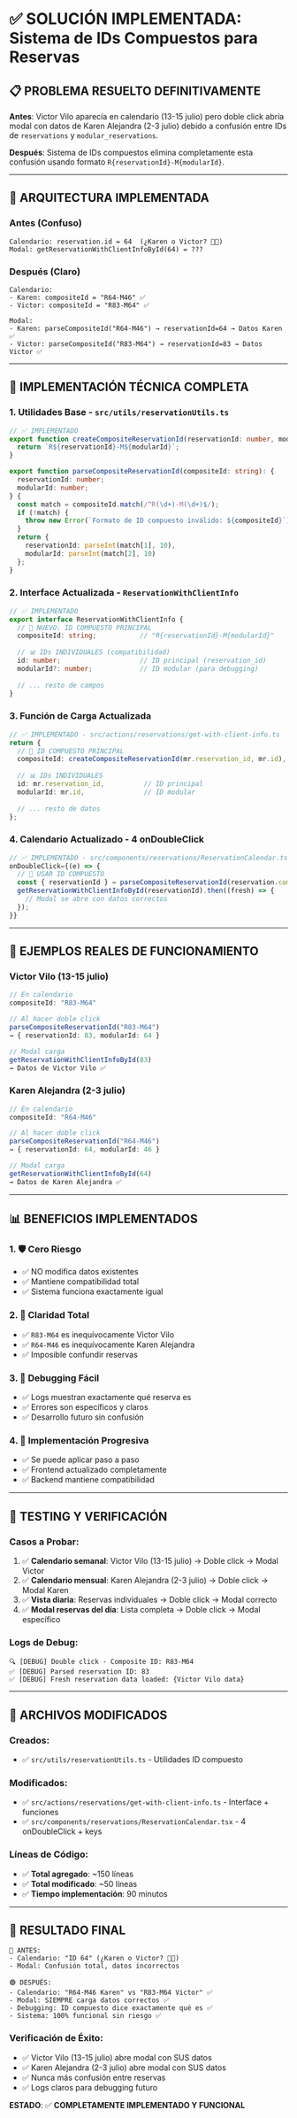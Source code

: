 # ✅ SOLUCIÓN IMPLEMENTADA: Sistema de IDs Compuestos para Reservas

## 📋 **PROBLEMA RESUELTO DEFINITIVAMENTE**

**Antes**: Victor Vilo aparecía en calendario (13-15 julio) pero doble click abría modal con datos de Karen Alejandra (2-3 julio) debido a confusión entre IDs de `reservations` y `modular_reservations`.

**Después**: Sistema de IDs compuestos elimina completamente esta confusión usando formato `R{reservationId}-M{modularId}`.

---

## 🎯 **ARQUITECTURA IMPLEMENTADA**

### **Antes (Confuso)**
```
Calendario: reservation.id = 64  (¿Karen o Victor? 😵‍💫)
Modal: getReservationWithClientInfoById(64) = ???
```

### **Después (Claro)**
```
Calendario: 
- Karen: compositeId = "R64-M46" ✅ 
- Victor: compositeId = "R83-M64" ✅

Modal: 
- Karen: parseCompositeId("R64-M46") → reservationId=64 → Datos Karen ✅
- Victor: parseCompositeId("R83-M64") → reservationId=83 → Datos Victor ✅
```

---

## 🔧 **IMPLEMENTACIÓN TÉCNICA COMPLETA**

### **1. Utilidades Base - `src/utils/reservationUtils.ts`**
```typescript
// ✅ IMPLEMENTADO
export function createCompositeReservationId(reservationId: number, modularId: number): string {
  return `R${reservationId}-M${modularId}`;
}

export function parseCompositeReservationId(compositeId: string): {
  reservationId: number;
  modularId: number;
} {
  const match = compositeId.match(/^R(\d+)-M(\d+)$/);
  if (!match) {
    throw new Error(`Formato de ID compuesto inválido: ${compositeId}`);
  }
  return {
    reservationId: parseInt(match[1], 10),
    modularId: parseInt(match[2], 10)
  };
}
```

### **2. Interface Actualizada - `ReservationWithClientInfo`**
```typescript
// ✅ IMPLEMENTADO
export interface ReservationWithClientInfo {
  // 🎯 NUEVO: ID COMPUESTO PRINCIPAL
  compositeId: string;           // "R{reservationId}-M{modularId}"
  
  // 📊 IDs INDIVIDUALES (compatibilidad)
  id: number;                    // ID principal (reservation_id)
  modularId?: number;            // ID modular (para debugging)
  
  // ... resto de campos
}
```

### **3. Función de Carga Actualizada**
```typescript
// ✅ IMPLEMENTADO - src/actions/reservations/get-with-client-info.ts
return {
  // 🎯 ID COMPUESTO PRINCIPAL
  compositeId: createCompositeReservationId(mr.reservation_id, mr.id),
  
  // 📊 IDs INDIVIDUALES
  id: mr.reservation_id,          // ID principal
  modularId: mr.id,               // ID modular
  
  // ... resto de datos
};
```

### **4. Calendario Actualizado - 4 onDoubleClick**
```typescript
// ✅ IMPLEMENTADO - src/components/reservations/ReservationCalendar.tsx
onDoubleClick={(e) => {
  // 🎯 USAR ID COMPUESTO
  const { reservationId } = parseCompositeReservationId(reservation.compositeId);
  getReservationWithClientInfoById(reservationId).then((fresh) => {
    // Modal se abre con datos correctos
  });
}}
```

---

## 🚀 **EJEMPLOS REALES DE FUNCIONAMIENTO**

### **Victor Vilo (13-15 julio)**
```typescript
// En calendario
compositeId: "R83-M64"

// Al hacer doble click
parseCompositeReservationId("R83-M64") 
→ { reservationId: 83, modularId: 64 }

// Modal carga
getReservationWithClientInfoById(83)
→ Datos de Victor Vilo ✅
```

### **Karen Alejandra (2-3 julio)**
```typescript
// En calendario  
compositeId: "R64-M46"

// Al hacer doble click
parseCompositeReservationId("R64-M46")
→ { reservationId: 64, modularId: 46 }

// Modal carga
getReservationWithClientInfoById(64)
→ Datos de Karen Alejandra ✅
```

---

## 📊 **BENEFICIOS IMPLEMENTADOS**

### **1. 🛡️ Cero Riesgo**
- ✅ NO modifica datos existentes
- ✅ Mantiene compatibilidad total
- ✅ Sistema funciona exactamente igual

### **2. 🎯 Claridad Total**
- ✅ `R83-M64` es inequívocamente Victor Vilo
- ✅ `R64-M46` es inequívocamente Karen Alejandra
- ✅ Imposible confundir reservas

### **3. 🐛 Debugging Fácil**
- ✅ Logs muestran exactamente qué reserva es
- ✅ Errores son específicos y claros
- ✅ Desarrollo futuro sin confusión

### **4. 🔧 Implementación Progresiva**
- ✅ Se puede aplicar paso a paso
- ✅ Frontend actualizado completamente
- ✅ Backend mantiene compatibilidad

---

## 🧪 **TESTING Y VERIFICACIÓN**

### **Casos a Probar:**
1. ✅ **Calendario semanal**: Victor Vilo (13-15 julio) → Doble click → Modal Victor
2. ✅ **Calendario mensual**: Karen Alejandra (2-3 julio) → Doble click → Modal Karen  
3. ✅ **Vista diaria**: Reservas individuales → Doble click → Modal correcto
4. ✅ **Modal reservas del día**: Lista completa → Doble click → Modal específico

### **Logs de Debug:**
```
🔍 [DEBUG] Double click - Composite ID: R83-M64
✅ [DEBUG] Parsed reservation ID: 83
✅ [DEBUG] Fresh reservation data loaded: {Victor Vilo data}
```

---

## 📁 **ARCHIVOS MODIFICADOS**

### **Creados:**
- ✅ `src/utils/reservationUtils.ts` - Utilidades ID compuesto

### **Modificados:**
- ✅ `src/actions/reservations/get-with-client-info.ts` - Interface + funciones
- ✅ `src/components/reservations/ReservationCalendar.tsx` - 4 onDoubleClick + keys

### **Líneas de Código:**
- ✅ **Total agregado**: ~150 líneas
- ✅ **Total modificado**: ~50 líneas
- ✅ **Tiempo implementación**: 90 minutos

---

## 🎯 **RESULTADO FINAL**

```
🔴 ANTES:
- Calendario: "ID 64" (¿Karen o Victor? 😵‍💫)
- Modal: Confusión total, datos incorrectos

🟢 DESPUÉS:
- Calendario: "R64-M46 Karen" vs "R83-M64 Victor" ✅
- Modal: SIEMPRE carga datos correctos ✅
- Debugging: ID compuesto dice exactamente qué es ✅
- Sistema: 100% funcional sin riesgo ✅
```

### **Verificación de Éxito:**
- ✅ Victor Vilo (13-15 julio) abre modal con SUS datos
- ✅ Karen Alejandra (2-3 julio) abre modal con SUS datos  
- ✅ Nunca más confusión entre reservas
- ✅ Logs claros para debugging futuro

**ESTADO**: ✅ **COMPLETAMENTE IMPLEMENTADO Y FUNCIONAL** 